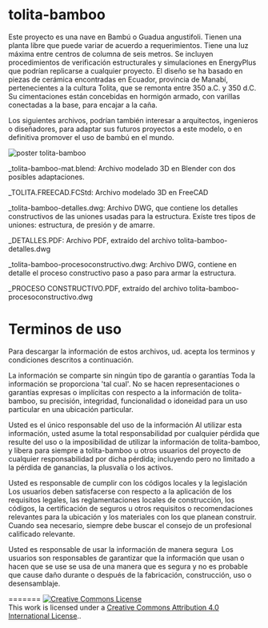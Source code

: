 
# tolita-bamboo 

Este proyecto es una nave en Bambú o Guadua angustifoli. Tienen una planta libre que puede variar de acuerdo a requerimientos. Tiene una luz máxima entre centros de columna de seis metros. Se incluyen procedimientos de verificación estructurales y simulaciones en EnergyPlus que podrían replicarse a cualquier proyecto.
El diseño se ha basado en piezas de cerámica encontradas en Ecuador, provincia de Manabí, pertenecientes a la cultura Tolita, que se remonta entre 350 a.C. y 350 d.C. Su cimentaciones están concebidas en hormigón armado, con varillas conectadas a la base, para encajar a la caña.

Los siguientes archivos, podrían también interesar a arquitectos, ingenieros o diseñadores, para adaptar sus futuros proyectos a este modelo, o en definitiva promover el uso de bambú en el mundo. 

![poster tolita-bamboo](https://github.com/d10genez/tolita-bamboo)

_tolita-bamboo-mat.blend: Archivo modelado 3D en Blender con dos posibles adaptaciones.

_TOLITA.FREECAD.FCStd: Archivo modelado 3D en FreeCAD

_tolita-bamboo-detalles.dwg: Archivo DWG, que contiene los detalles constructivos de las uniones usadas para la estructura. Exíste tres tipos de uniones: estructura, de presión y de amarre.

_DETALLES.PDF: Archivo PDF, extraído del archivo tolita-bamboo-detalles.dwg

_tolita-bamboo-procesoconstructivo.dwg: Archivo DWG, contiene en detalle el proceso constructivo paso a paso para armar la estructura. 

_PROCESO CONSTRUCTIVO.PDF, extraído del archivo tolita-bamboo-procesoconstructivo.dwg





# Terminos de uso

Para descargar la información de estos archivos, ud. acepta los terminos y condiciones descritos a continuación.

La información se comparte sin ningún tipo de garantía o garantías
Toda la información se proporciona 'tal cual'. No se hacen representaciones o garantías expresas o implícitas con respecto a la información de tolita-bamboo, su precisión, integridad, funcionalidad o idoneidad para un uso particular en una ubicación particular.

Usted es el único responsable del uso de la información
Al utilizar esta información, usted asume la total responsabilidad por cualquier pérdida que resulte del uso o la imposibilidad de utilizar la información de tolita-bamboo, y libera para siempre a tolita-bamboo u otros usuarios del proyecto de cualquier responsabilidad por dicha pérdida; incluyendo pero no limitado a la pérdida de ganancias, la plusvalía o los activos.

Usted es responsable de cumplir con los códigos locales y la legislación
Los usuarios deben satisfacerse con respecto a la aplicación de los requisitos legales, las reglamentaciones locales de construcción, los códigos, la certificación de seguros u otros requisitos o recomendaciones relevantes para la ubicación y los materiales con los que planean construir. Cuando sea necesario, siempre debe buscar el consejo de un profesional calificado relevante.

Usted es responsable de usar la información de manera segura
 Los usuarios son responsables de garantizar que la información que usan o hacen que se use se usa de una manera que es segura y no es probable que cause daño durante o después de la fabricación, construcción, uso o desensamblaje.


=======
<a rel="license" href="http://creativecommons.org/licenses/by/4.0/"><img alt="Creative Commons License" style="border-width:0" src="https://i.creativecommons.org/l/by/4.0/88x31.png" /></a><br />This work is licensed under a <a rel="license" href="http://creativecommons.org/licenses/by/4.0/">Creative Commons Attribution 4.0 International License</a>..
